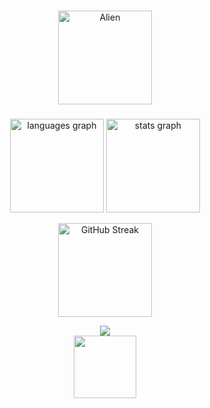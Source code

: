 

###

<div id="header" align="center">
  <img src="https://raw.githubusercontent.com/Tarikul-Islam-Anik/Animated-Fluent-Emojis/master/Emojis/Smilies/Alien.png" alt="Alien" width="150" height="150" />
</div>


###

<div align="center">
  
  
  <img src="https://github-readme-stats-ebon-one-23.vercel.app/api/top-langs?locale=en&hide_title=false&layout=compact&card_width=320&langs_count=5&theme=ambient_gradient&hide_border=true&username=antonypauson" height="150" alt="languages graph" />
  <img src="https://github-readme-stats-ebon-one-23.vercel.app/api?hide_title=false&hide_rank=false&show_icons=true&include_all_commits=true&count_private=true&disable_animations=false&theme=ambient_gradient&locale=en&hide_border=true&username=antonypauson" height="150" alt="stats graph"/>
  
 <a href="https://git.io/streak-stats"><img src="https://github-readme-streak-stats-taupe-six.vercel.app?user=antonypauson&theme=ambient_gradient&hide_border=true" alt="GitHub Streak" fire="red" height="150" /></a>
</div>



<div align="center">
  <a href="https://discord.com/channels/@me/heliostone/"><img src="https://img.shields.io/badge/Discord-%235865F2.svg?style=for-the-badge&logo=discord&logoColor=white"></a>
</div>

<div align="center">
  <img src="http://github-profile-summary-cards.vercel.app/api/cards/profile-details?username=antonypauson&theme=vue" height="100">
</div>



<!---
antonypauson/antonypauson is a ✨ special ✨ repository because its `README.md` (this file) appears on your GitHub profile.
You can click the Preview link to take a look at your changes.
--->
